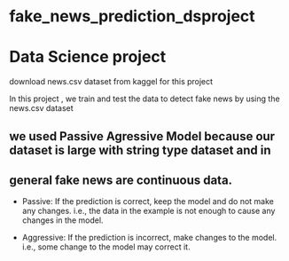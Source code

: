 # fake_news_prediction_dsproject

# Data Science project

download news.csv dataset from kaggel for this project

In this project , we train and test the data to detect fake news by using the news.csv dataset

## we used Passive Agressive Model because our dataset is large with string type dataset and in 
## general fake news are continuous data.

  * Passive: If the prediction is correct, keep the model and do not make any changes. i.e., the 
    data in the example is not enough to cause any changes in the model.
    
  * Aggressive: If the prediction is incorrect, make changes to the model. i.e., some change to 
    the model may correct it.



